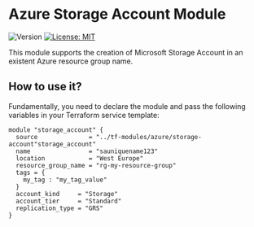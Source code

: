 # Azure Storage Account Module

<p>
  <img alt="Version" src="https://img.shields.io/badge/version-1.0.0-blue.svg" />
  <a href="LICENSE.md" target="_blank">
    <img alt="License: MIT" src="https://img.shields.io/badge/License-MIT-blue.svg" />
  </a>
</p>

This module supports the creation of Microsoft Storage Account in an existent Azure resource group name.

## How to use it?

Fundamentally, you need to declare the module and pass the following variables in your Terraform service template:

```hcl
module "storage_account" {
  source              = "../tf-modules/azure/storage-account"storage_account"
  name                = "sauniquename123"
  location            = "West Europe"
  resource_group_name = "rg-my-resource-group"
  tags = {
    my_tag : "my_tag_value"
  }
  account_kind     = "Storage"
  account_tier     = "Standard"
  replication_type = "GRS"
}
```
